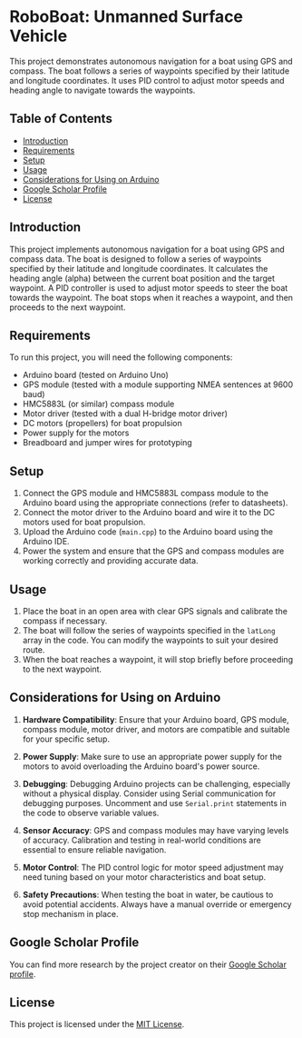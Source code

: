 # RoboBoat: Unmanned Surface Vehicle

This project demonstrates autonomous navigation for a boat using GPS and compass. The boat follows a series of waypoints specified by their latitude and longitude coordinates. It uses PID control to adjust motor speeds and heading angle to navigate towards the waypoints.

## Table of Contents

- [Introduction](#introduction)
- [Requirements](#requirements)
- [Setup](#setup)
- [Usage](#usage)
- [Considerations for Using on Arduino](#considerations-for-using-on-arduino)
- [Google Scholar Profile](#google-scholar-profile)
- [License](#license)

## Introduction

This project implements autonomous navigation for a boat using GPS and compass data. The boat is designed to follow a series of waypoints specified by their latitude and longitude coordinates. It calculates the heading angle (alpha) between the current boat position and the target waypoint. A PID controller is used to adjust motor speeds to steer the boat towards the waypoint. The boat stops when it reaches a waypoint, and then proceeds to the next waypoint.

## Requirements

To run this project, you will need the following components:

- Arduino board (tested on Arduino Uno)
- GPS module (tested with a module supporting NMEA sentences at 9600 baud)
- HMC5883L (or similar) compass module
- Motor driver (tested with a dual H-bridge motor driver)
- DC motors (propellers) for boat propulsion
- Power supply for the motors
- Breadboard and jumper wires for prototyping

## Setup

1. Connect the GPS module and HMC5883L compass module to the Arduino board using the appropriate connections (refer to datasheets).
2. Connect the motor driver to the Arduino board and wire it to the DC motors used for boat propulsion.
3. Upload the Arduino code (`main.cpp`) to the Arduino board using the Arduino IDE.
4. Power the system and ensure that the GPS and compass modules are working correctly and providing accurate data.

## Usage

1. Place the boat in an open area with clear GPS signals and calibrate the compass if necessary.
2. The boat will follow the series of waypoints specified in the `latLong` array in the code. You can modify the waypoints to suit your desired route.
3. When the boat reaches a waypoint, it will stop briefly before proceeding to the next waypoint.

## Considerations for Using on Arduino

1. **Hardware Compatibility**: Ensure that your Arduino board, GPS module, compass module, motor driver, and motors are compatible and suitable for your specific setup.

2. **Power Supply**: Make sure to use an appropriate power supply for the motors to avoid overloading the Arduino board's power source.

3. **Debugging**: Debugging Arduino projects can be challenging, especially without a physical display. Consider using Serial communication for debugging purposes. Uncomment and use `Serial.print` statements in the code to observe variable values.

4. **Sensor Accuracy**: GPS and compass modules may have varying levels of accuracy. Calibration and testing in real-world conditions are essential to ensure reliable navigation.

5. **Motor Control**: The PID control logic for motor speed adjustment may need tuning based on your motor characteristics and boat setup.

6. **Safety Precautions**: When testing the boat in water, be cautious to avoid potential accidents. Always have a manual override or emergency stop mechanism in place.

## Google Scholar Profile

You can find more research by the project creator on their [Google Scholar profile](https://scholar.google.co.uk/citations?view_op=view_citation&hl=en&user=JoQWtq0AAAAJ&citation_for_view=JoQWtq0AAAAJ:d1gkVwhDpl0C).

## License

This project is licensed under the [MIT License](LICENSE).


